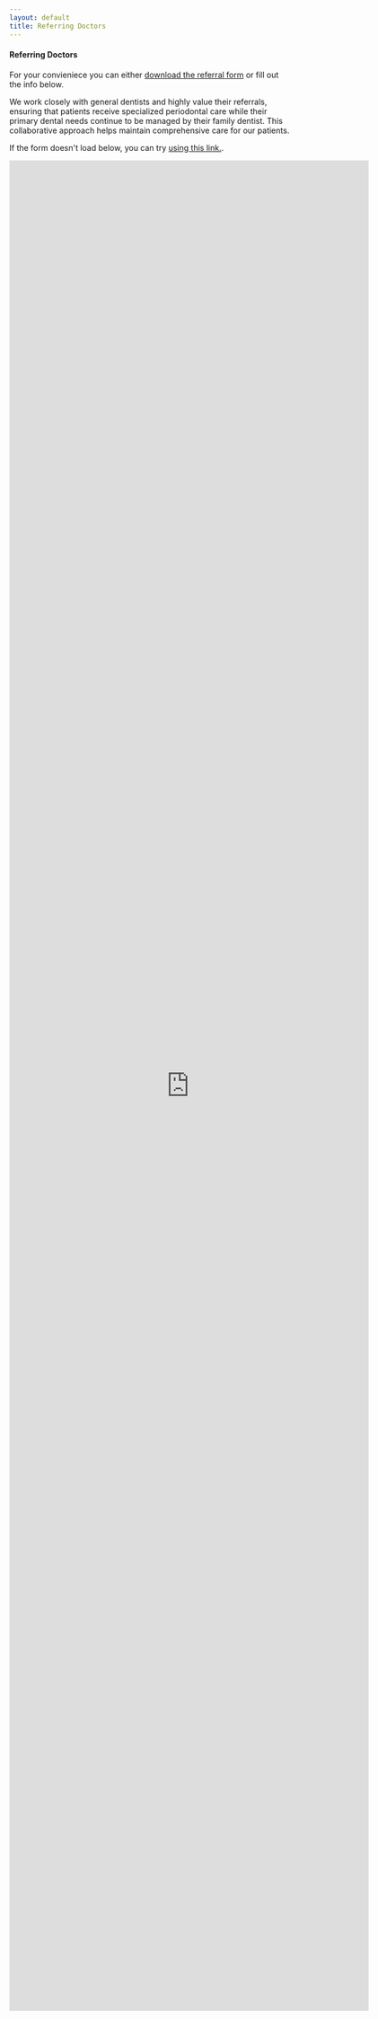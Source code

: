 ```yaml
---
layout: default
title: Referring Doctors
---
```


<h4>Referring Doctors</h4>
<p>For your convieniece you can either <a class="one" href="/periodontist/referrals/001-Referral-to-Periodontist-Dr-Roy-Perio-Dental.pdf">download the referral form</a> or fill out the info below.</p>

<p>We work closely with general dentists and highly value their referrals, ensuring that patients receive specialized periodontal care while their primary dental needs continue to be managed by their family dentist. This collaborative approach helps maintain comprehensive care for our patients.</p>

<p>If the form doesn't load below, you can try <a class="one" href="https://docs.google.com/forms/d/e/1FAIpQLScKquD6tpY_y4PWwPHIey7DtcWyZu5zJdr6Dofi8n7x_VcVwA/viewform?embedded=true">using this link.</a>.</p>

<iframe src="https://docs.google.com/forms/d/e/1FAIpQLScKquD6tpY_y4PWwPHIey7DtcWyZu5zJdr6Dofi8n7x_VcVwA/viewform?embedded=true" width="640" height="3295" frameborder="0" marginheight="0" marginwidth="0">Loading…</iframe>

